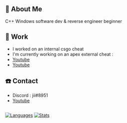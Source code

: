 ## 📖 About Me
 C++ Windows software dev & reverse engineer beginner 

## 🔭 Work
 - I worked on an internal csgo cheat
 - I'm currently working on an apex external cheat :
 - [Youtube](https://www.youtube.com/watch?v=95YjJEPp9QQ)
 - [Youtube](https://youtu.be/ghgmfqCz1Gw)

## ☎️ Contact
 - Discord : jii#8951
 - [Youtube](https://www.youtube.com/channel/UChpTYSEusBzQH9293srmZ9w)
 
 ## 
[![Languages](https://git-stats-tau.vercel.app/api/top-langs/?username=NaiJii&count_private=true)](https://github.com/NaiJii)
[![Stats](https://git-stats-tau.vercel.app/api?theme=tokyonight&include_all_commits=true&count_private=true&username=NaiJii&show_icons=true)](https://github.com/NaiJii)


